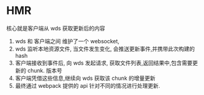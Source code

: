 # HMR
核心就是客户端从 wds 获取更新后的内容
1. wds 和 客户端之间 维护了一个 websocket, 
2. wds 监听本地资源文件, 当文件发生变化, 会推送更新事件,并携带此次构建的 hash
3. 客户端接收到事件后, 向 wds 发起请求, 获取文件列表,返回结果中,包含需要更新的 chunk. 版本号
4. 客户端凭借这些信息,继续向 wds 获取该 chunk 的增量更新
5. 最终通过 webpack 提供的 api 针对不同的情况进行处理更新.